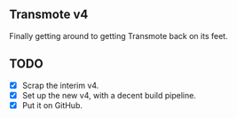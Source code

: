 ## Transmote v4
Finally getting around to getting Transmote back on its feet.

## TODO
- [X] Scrap the interim v4.
- [X] Set up the new v4, with a decent build pipeline.
- [X] Put it on GitHub.